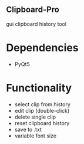 ## Clipboard-Pro
gui clipboard history tool 

# Dependencies
- PyQt5

# Functionality
- select clip from history
- edit clip (double-click)
- delete single clip
- reset clipboard history
- save to .txt 
- variable font size
